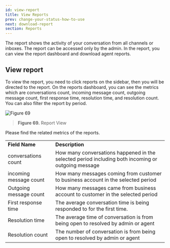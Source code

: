 ```yaml
---
id: view-report
title: View Reports
prev: change-your-status-how-to-use
next: download-report
section: Reports
---
```


The report shows the activity of your conversation from all channels or inboxes. The report can be accessed only by the admin. In the report, you can view the report dashboard and download agent reports.

## View report

To view the report, you need to click reports on the sidebar, then you will be directed to the report. On the reports dashboard, you can see the metrics which are conversations count, incoming message count, outgoing message count, first response time, resolution time, and resolution count. You can also filter the report by period.

![Figure 69](/assets/images/products/kata-omnichat/image69.png)

> **Figure 69.** Report View

Please find the related metrics of the reports.

<table>
  <tr>
   <td><strong>Field Name</strong>
   </td>
   <td><strong>Description</strong>
   </td>
  </tr>
  <tr>
   <td>conversations count
   </td>
   <td>How many conversations happened in the selected period including both incoming or outgoing message
   </td>
  </tr>
  <tr>
   <td>incoming message count
   </td>
   <td>How many messages coming from customer to  business account  in the selected period
   </td>
  </tr>
  <tr>
   <td>Outgoing message count
   </td>
   <td>How many messages came from business account to customer  in the selected period
   </td>
  </tr>
  <tr>
   <td>First response time
   </td>
   <td>The average conversation time is being responded to for the first time.
   </td>
  </tr>
  <tr>
   <td>Resolution time
   </td>
   <td>The average time of conversation is from being open to resolved by admin or agent
   </td>
  </tr>
  <tr>
   <td>Resolution count
   </td>
   <td>The number of conversation is from being open to resolved by admin or agent
   </td>
  </tr>
</table>
